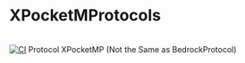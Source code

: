 # XPocketMProtocols
<br>[![CI](https://github.com/xpocketmc/XPocketMProtocols/actions/workflows/ci.yml/badge.svg?branch=main)](https://github.com/xpocketmc/XPocketMProtocols/actions/workflows/ci.yml)
Protocol XPocketMP (Not the Same as BedrockProtocol)
